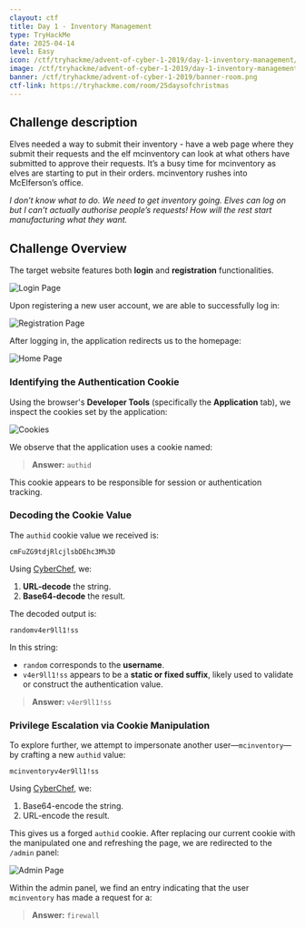 ```yaml
---
clayout: ctf
title: Day 1 - Inventory Management
type: TryHackMe
date: 2025-04-14
level: Easy
icon: /ctf/tryhackme/advent-of-cyber-1-2019/day-1-inventory-management/icon-room.png
image: /ctf/tryhackme/advent-of-cyber-1-2019/day-1-inventory-management/icon-room.png
banner: /ctf/tryhackme/advent-of-cyber-1-2019/banner-room.png
ctf-link: https://tryhackme.com/room/25daysofchristmas
---
```


## Challenge description

Elves needed a way to submit their inventory - have a web page where they submit their requests and the elf mcinventory can look at what others have submitted to approve their requests. It’s a busy time for mcinventory as elves are starting to put in their orders. mcinventory rushes into McElferson’s office.

_I don’t know what to do. We need to get inventory going. Elves can log on but I can’t actually authorise people’s requests! How will the rest start manufacturing what they want._

## Challenge Overview

The target website features both **login** and **registration** functionalities.

![Login Page](/ctf/tryhackme/advent-of-cyber-1-2019/day-1-inventory-management/login.png)

Upon registering a new user account, we are able to successfully log in:

![Registration Page](/ctf/tryhackme/advent-of-cyber-1-2019/day-1-inventory-management/register.png)

After logging in, the application redirects us to the homepage:

![Home Page](/ctf/tryhackme/advent-of-cyber-1-2019/day-1-inventory-management/home.png)

### Identifying the Authentication Cookie

Using the browser's **Developer Tools** (specifically the **Application** tab), we inspect the cookies set by the application:

![Cookies](/ctf/tryhackme/advent-of-cyber-1-2019/day-1-inventory-management/cookie.png)

We observe that the application uses a cookie named:

> **Answer:** `authid`

This cookie appears to be responsible for session or authentication tracking.

### Decoding the Cookie Value

The `authid` cookie value we received is:

```
cmFuZG9tdjRlcjlsbDEhc3M%3D
```

Using [CyberChef](https://gchq.github.io/CyberChef/#recipe=URL_Decode()From_Base64('A-Za-z0-9%2B/%3D',false,false)&input=Y21GdVpHOXRkalJsY2psc2JERWhjM00lM0Q), we:

1. **URL-decode** the string.
2. **Base64-decode** the result.

The decoded output is:

```
randomv4er9ll1!ss
```

In this string:

- `random` corresponds to the **username**.
- `v4er9ll1!ss` appears to be a **static or fixed suffix**, likely used to validate or construct the authentication value.

> **Answer:** `v4er9ll1!ss`

### Privilege Escalation via Cookie Manipulation

To explore further, we attempt to impersonate another user—`mcinventory`—by crafting a new `authid` value:

```
mcinventoryv4er9ll1!ss
```

Using [CyberChef](https://gchq.github.io/CyberChef/#recipe=To_Base64('A-Za-z0-9%2B/%3D')URL_Encode(true)&input=bWNpbnZlbnRvcnl2NGVyOWxsMSFzcw), we:

1. Base64-encode the string.
2. URL-encode the result.

This gives us a forged `authid` cookie. After replacing our current cookie with the manipulated one and refreshing the page, we are redirected to the `/admin` panel:

![Admin Page](/ctf/tryhackme/advent-of-cyber-1-2019/day-1-inventory-management/admin.png)

Within the admin panel, we find an entry indicating that the user `mcinventory` has made a request for a:

> **Answer:** `firewall`
